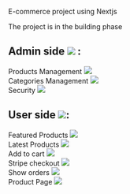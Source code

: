 E-commerce project using Nextjs <br />

The project is in the building phase <br />

## Admin side ![](https://geps.dev/progress/50) :
Products Management  ![](https://geps.dev/progress/100) <br />
Categories Management ![](https://geps.dev/progress/50) <br />
Security ![](https://geps.dev/progress/0) <br />

## User side ![](https://geps.dev/progress/0):  <br />
Featured Products ![](https://geps.dev/progress/0)  <br />
Latest Products ![](https://geps.dev/progress/0)  <br />
Add to cart ![](https://geps.dev/progress/0)  <br />
Stripe checkout ![](https://geps.dev/progress/0)  <br />
Show orders ![](https://geps.dev/progress/0)  <br />
Product Page ![](https://geps.dev/progress/0)  <br />


